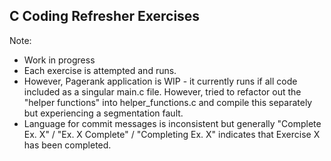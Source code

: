  ## C Coding Refresher Exercises

Note: 
- Work in progress
- Each exercise is attempted and runs.
- However, Pagerank application is WIP - it currently runs if all code included as a singular main.c file. However, tried to refactor out the "helper functions" into helper_functions.c and compile this separately but experiencing a segmentation fault.
- Language for commit messages is inconsistent but generally "Complete Ex. X" / "Ex. X Complete" / "Completing Ex. X" indicates that Exercise X has been completed.
